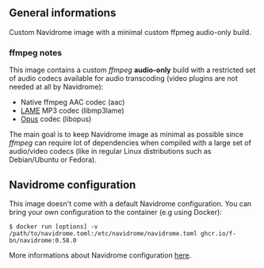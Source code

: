 ## General informations

Custom Navidrome image with a minimal custom ffpmeg audio-only build.

### ffmpeg notes

This image contains a custom *ffmpeg* **audio-only** build with a restricted set of audio codecs available for audio transcoding (video plugins are not needed at all by Navidrome):

  - Native ffmpeg AAC codec (aac)
  - [LAME](https://lame.sourceforge.io/) MP3 codec (libmp3lame)
  - [Opus](https://opus-codec.org/) codec (libopus)

The main goal is to keep Navidrome image as minimal as possible since *ffmpeg* can require lot of dependencies when compiled with a large set of audio/video codecs (like in regular Linux distributions such as Debian/Ubuntu or Fedora).

## Navidrome configuration

This image doesn't come with a default Navidrome configuration. You can bring your own configuration to the container (e.g using Docker):

```shell
$ docker run [options] -v /path/to/navidrome.toml:/etc/navidrome/navidrome.toml ghcr.io/f-bn/navidrome:0.58.0
```

More informations about Navidrome configuration [here](https://www.navidrome.org/docs/usage/configuration-options/).